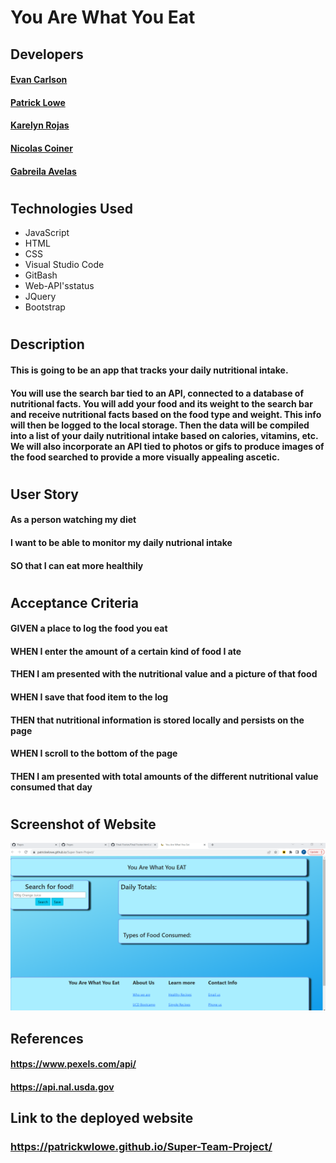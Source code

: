 
# You Are What You Eat
## Developers
#### [Evan Carlson](https://github.com/EvanRC)
#### [Patrick Lowe](https://github.com/PatrickWLowe)
#### [Karelyn Rojas](https://github.com/i-kare)
#### [Nicolas Coiner](https://github.com/npcoiner)
#### [Gabreila Avelas](https://github.com/GabySSK)
#
## Technologies Used

* JavaScript
* HTML
* CSS
* Visual Studio Code
* GitBash
* Web-API'sstatus
* JQuery
* Bootstrap
#
## Description
#### This is going to be an app that tracks your daily nutritional intake.
#### You will use the search bar tied to an API, connected to a database of nutritional facts. You will add your food and its weight to the search bar and receive nutritional facts based on the food type and weight. This info will then be logged to the local storage. Then the data will be compiled into a list of your daily nutritional intake based on calories, vitamins, etc. We will also incorporate an API tied to photos or gifs to produce images of the food searched to provide a more visually appealing ascetic.
#
## User Story
#### As a person watching my diet
#### I want to be able to monitor my daily nutrional intake 
#### SO that I can eat more healthily
#
## Acceptance Criteria
#### GIVEN a place to log the food you eat
#### WHEN I enter the amount of a certain kind of food I ate
#### THEN I am presented with the nutritional value and a picture of that food
#### WHEN I save that food item to the log
#### THEN that nutritional information is stored locally and persists on the page
#### WHEN I scroll to the bottom of the page
#### THEN I am presented with total amounts of the different nutritional value consumed that day
#
## Screenshot of Website 

![Deployed Webpage Screenshot](./assets/ScreenshotYAWYE.png)

## References 

#### https://www.pexels.com/api/
#### https://api.nal.usda.gov
#### 
#### 
#### 
#### 

## Link to the deployed website 

### https://patrickwlowe.github.io/Super-Team-Project/

